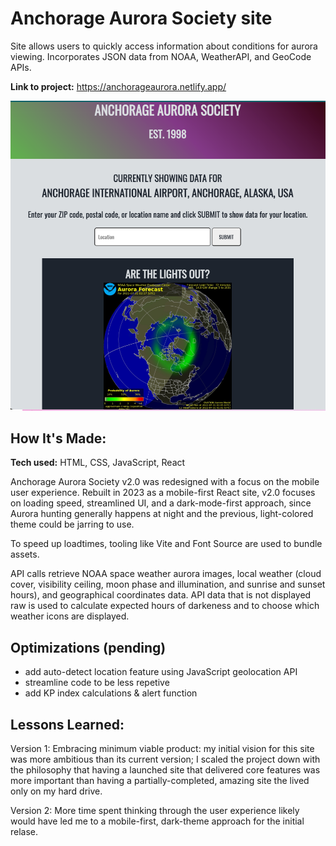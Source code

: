 # Anchorage Aurora Society site

Site allows users to quickly access information about conditions for aurora viewing. Incorporates JSON data from NOAA, WeatherAPI, and GeoCode APIs.

**Link to project:** https://anchorageaurora.netlify.app/

![Site Preview Image](https://github.com/cynthiablack/aurora-society/blob/main/anchorageaurora.png)

## How It's Made:

**Tech used:** HTML, CSS, JavaScript, React

Anchorage Aurora Society v2.0 was redesigned with a focus on the mobile user experience. Rebuilt in 2023 as a mobile-first React site, v2.0 focuses on loading speed, streamlined UI, and a dark-mode-first approach, since Aurora hunting generally happens at night and the previous, light-colored theme could be jarring to use.

To speed up loadtimes, tooling like Vite and Font Source are used to bundle assets.

API calls retrieve NOAA space weather aurora images, local weather (cloud cover, visibility ceiling, moon phase and illumination, and sunrise and sunset hours), and geographical coordinates data. API data that is not displayed raw is used to calculate expected hours of darkeness and to choose which weather icons are displayed.

## Optimizations (pending)

- add auto-detect location feature using JavaScript geolocation API
- streamline code to be less repetive
- add KP index calculations & alert function

## Lessons Learned:

Version 1:
Embracing minimum viable product: my initial vision for this site was more ambitious than its current version; I scaled the project down with the philosophy that having a launched site that delivered core features was more important than having a partially-completed, amazing site the lived only on my hard drive.

Version 2:
More time spent thinking through the user experience likely would have led me to a mobile-first, dark-theme approach for the initial relase.
